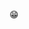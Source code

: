 😁
<!--
##
### 2021
- 증강현실과 메타버스를 활용한 스마트 시티투어버스
  - **2021 제3회 한국 스마트 관광콘텐츠 콘테스트 / 대상**
  - 한국인공지능융합기술학회 / 학생부 논문

- 시각 장애우를 위한 딥러닝 및 컴퓨터 비전 알고리즘 기반의 유통기한 자동 알림 챗봇
  - **2021년도 학부생 연구프로그램(URP)**
  - **소외계층을 위한 AI활용 아이디어 공모전 / 최우수상**
  - 2021년도 동서인 AI·SW 아이디어 경진대회 / 장려상
  - 2021년도 동서인 AI 해커톤 경진대회 / 우수상

- 컴퓨팅 사고력 향상을 위한 문제 중심학습 기반 인공지능 교육 방안
  - 한국 융합신호처리학회 / 융합신호처리학회논문지
  - 고교연계 진로 탐색 캠프(해동고) / 보조강사
  - 고교연계 진로 탐색 캠프(금곡고) / 보조강사

- 하계 국내인턴십 / 프레시앤텍

### 2020
- 2020 DSU 창업아이디어 경진대회 / 알레르기가 있는 사람들을 위한 정보 카페앱 '알파카' / 대상


**minseong-dev/minseong-dev** is a ✨ _special_ ✨ repository because its `README.md` (this file) appears on your GitHub profile.

Here are some ideas to get you started:

- 🔭 I’m currently working on ...
- 🌱 I’m currently learning ...
- 👯 I’m looking to collaborate on ...
- 🤔 I’m looking for help with ...
- 💬 Ask me about ...
- 📫 How to reach me: ...
- 😄 Pronouns: ...
- ⚡ Fun fact: ...
-->
